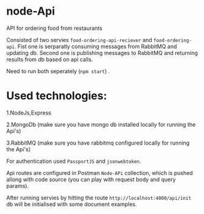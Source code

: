 # node-Api
API for ordering food from restaurants

Consisted of two servies `food-ordering-api-reciever` and  `food-ordering-api`. 
Fist one is serparatly consuming messages from RabbitMQ and updating db.
Second one is publishing messages to RabbitMQ and returning results from db based on api calls.

Need to run both seperately (`npm start`) .

# Used technologies:

  1.NodeJs,Express
  
  2.MongoDb (make sure you have mongo db installed locally for running the Api's)
  
  3.RabbitMQ (make sure you have rabbitmq configured locally for running the Api's)
  
  
For authentication used `PassportJS` and `jsonwebtoken`.

Api routes are configured in Postman `Node-APi` collection, which is pushed allong with code source (you can play with request body and query params).

After running servies by hitting the route `http://localhost:4000/api/init` db will be initialised with some document examples.


